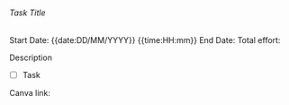 
###### Task Title

Start Date: {{date:DD/MM/YYYY}} {{time:HH:mm}}
End Date: 
Total effort: 

Description

- [ ] Task

Canva link:
